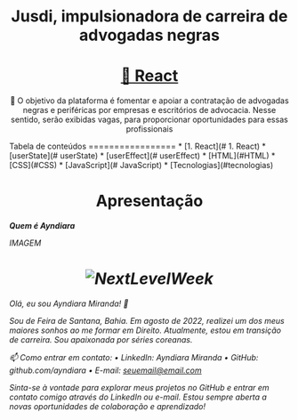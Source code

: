 <h1 align="center">Jusdi, impulsionadora de carreira de advogadas negras</h1>
<h1 align="center">
    <a href="https://pt-br.reactjs.org/">🔗 React</a>
</h1>
<p align="center">🚀 O objetivo  da plataforma é fomentar e apoiar a contratação de advogadas negras e periféricas por empresas e escritórios de advocacia. Nesse sentido, serão exibidas vagas, para proporcionar oportunidades para essas profissionais </p>
Tabela de conteúdos
=================
<!--ts-->
   * [1. React](# 1. React)
   * [userState](# userState)
   * [userEffect](# userEffect)
   * [HTML](#HTML)
   * [CSS](#CSS)
* [JavaScript](# JavaScript)
   * [Tecnologias](#tecnologias)
<!--te-->
<h1 align="center">Apresentação</h1>
<b><i> Quem é Ayndiara</b></em>

IMAGEM 
<h1 align="center">
  <img alt="NextLevelWeek" title="#NextLevelWeek" src="./assets/banner.png" />
</h1>
Olá, eu sou Ayndiara Miranda! 👋

Sou de Feira de Santana, Bahia. Em agosto de 2022, realizei um dos meus maiores sonhos ao me formar em Direito. Atualmente, estou em transição de carreira. Sou apaixonada por séries coreanas.

📫 Como entrar em contato:
•	LinkedIn: Ayndiara Miranda
•	GitHub: github.com/ayndiara
•	E-mail: seuemail@email.com

Sinta-se à vontade para explorar meus projetos no GitHub e entrar em contato comigo através do LinkedIn ou e-mail. Estou sempre aberta a novas oportunidades de colaboração e aprendizado!




